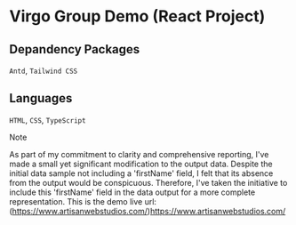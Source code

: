 # Virgo Group Demo (React Project)

## Depandency Packages

```Antd```, ```Tailwind CSS```

## Languages

```HTML```, ```CSS```, ```TypeScript```

> [!NOTE]
> As part of my commitment to clarity and comprehensive reporting, I've made a small yet significant modification to the output data. Despite the initial data sample not including a 'firstName' field, I felt that its absence from the output would be conspicuous. Therefore, I've taken the initiative to include this 'firstName' field in the data output for a more complete representation.
> This is the demo live url:
>(https://www.artisanwebstudios.com/)https://www.artisanwebstudios.com/
